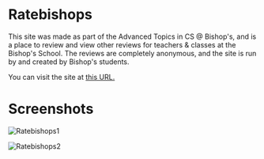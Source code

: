 # Ratebishops
This site was made as part of the Advanced Topics in CS @ Bishop's, and is a place to review and view other reviews for teachers & classes at the Bishop's School. The reviews are completely anonymous, and the site is run by and created by Bishop's students.

You can visit the site at [this URL.](https://ratebishops-6b27c.firebaseapp.com/)

# Screenshots

![Ratebishops1](https://kartik-bhagatwala.github.io/Ratebishops1.png)


![Ratebishops2](https://kartik-bhagatwala.github.io/Ratebishops2.png)
